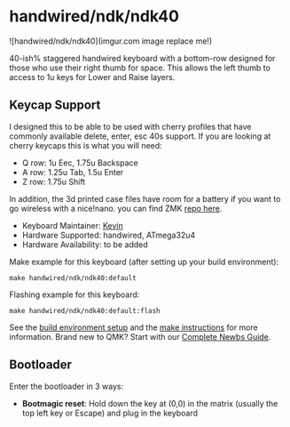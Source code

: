 # handwired/ndk/ndk40

![handwired/ndk/ndk40](imgur.com image replace me!)

40-ish% staggered handwired keyboard with a bottom-row designed for those who use their right thumb for space. This allows the left thumb to access to 1u keys for Lower and Raise layers. 

## Keycap Support
I designed this to be able to be used with cherry profiles that have commonly available delete, enter, esc 40s support. If you are looking at cherry keycaps this is what you will need:
* Q row: 1u Eec, 1.75u Backspace
* A row: 1.25u Tab, 1.5u Enter
* Z row: 1.75u Shift

In addition, the 3d printed case files have room for a battery if you want to go wireless with a nice!nano. you can find ZMK [repo here](https://github.com/itskevin-zz/zmk-config-ndk40).

* Keyboard Maintainer: [Kevin](https://github.com/itskevin-zz)
* Hardware Supported: handwired, ATmega32u4
* Hardware Availability: to be added

Make example for this keyboard (after setting up your build environment):

    make handwired/ndk/ndk40:default

Flashing example for this keyboard:

    make handwired/ndk/ndk40:default:flash

See the [build environment setup](https://docs.qmk.fm/#/getting_started_build_tools) and the [make instructions](https://docs.qmk.fm/#/getting_started_make_guide) for more information. Brand new to QMK? Start with our [Complete Newbs Guide](https://docs.qmk.fm/#/newbs).

## Bootloader

Enter the bootloader in 3 ways:

* **Bootmagic reset**: Hold down the key at (0,0) in the matrix (usually the top left key or Escape) and plug in the keyboard
